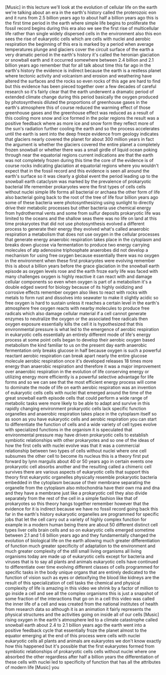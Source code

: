 [Music] in this lecture we'll look at the evolution of cellular life on the earth we're talking about an era in the earth's history called the proterozoic eon and it runs from 2.5 billion years ago to about half a billion years ago this is the first time period in the earth where simple life begins to proliferate the fossil record begins during this era also we see the first rise of multicellular life rather than single widely dispersed cells in the environment also this eon sees the rise of eukaryotic cells which are cells with nuclei and aerobic respiration the beginning of this era is marked by a period when average temperatures plunge and glaciers cover the circuit surface of the earth a very dramatic period in the earth's history it's called the heronian glaciation or snowball earth and it occurred somewhere between 2.4 billion and 2.1 billion years ago remember that for all talk about time this far ago in the earth's history the evidence is indirect because the earth is a restless planet where tectonic activity and volcanism and erosion and weathering have altered the surfaces and the rocks so even rocks of this age are hard to find but this evidence has been pieced together over a few decades of careful research so it's fairly clear that the earth underwent a dramatic period of extended climate change during this period basically the oxygen produced by photosynthesis diluted the proportions of greenhouse gases in the earth's atmosphere this of course reduced the warming effect of those greenhouse gases and the greenhouse effect was reduced as a result of this cooling more snow and ice formed in the polar regions the result was a positive feedback where as more ice and snow form they reflect more of the sun's radiation further cooling the earth and so the process accelerates until the earth is sent into the deep freeze evidence from geology indicates that glaciers nearly covered the planet for about 300 million years in fact the argument is whether the glaciers covered the entire planet a completely frozen snowball or whether there was a small girdle of liquid ocean poking through near the equatorial regions current indications are that the earth was not completely frozen during this time the core of the evidence is of course rocks indicating glaciation at equatorial regions where you wouldn't expect that in the fossil record and this evidence is seen all around the earth's surface so it was clearly a global event the period leading up to the snowball earth cataclysm was marked by the prevalence of prokaryotic bacterial life remember prokaryotes were the first types of cells cells without nuclei simple life forms all bacterial or archaea the other form of life also bacterial going back to the root of the tree of life four billion years ago some of these bacteria were photosynthesizing using sunlight to directly drive their metabolic processes but other bacteria use chemical energy from hydrothermal vents and some from sulfur deposits prokaryotic life was limited to the oceans and the shallow seas there was no life on land at this time prokaryotes that did not use photosynthesis evolved a different process to generate their energy they evolved what's called anaerobic respiration a metabolism that does not use oxygen in the cellular processes that generate energy anaerobic respiration takes place in the cytoplasm and breaks down glucose via fermentation to produce two energy carrying molecules of atp adenosine triphosphate anaerobes did not develop a mechanism for using free oxygen because essentially there was no oxygen in the environment when these first prokaryotes were evolving remember this is about a billion years before the grace glaciation in the snowball earth episode as oxygen levels rose and the earth froze early life was faced with many challenges oxygen is highly reactive it can react with and damage cellular components so even when oxygen is part of a metabolism it's a double edged sword for biology because of its highly oxidizing and corrosive effects remember oxygen also likes to react with rocks with metals to form rust and dissolves into seawater to make it slightly acidic so free oxygen is hard to sustain unless it reaches a certain level in the earth's atmosphere free oxygen reacts with nearby molecules to produce free radicals which also damage cellular material if a cell cannot generate enzymes to neutralize the oxygen or the associated free radicals then oxygen exposure essentially kills the cell it is hypothesized that this environmental pressure is what led to the emergence of aerobic respiration in eukaryotic cells essentially an entirely different mode of life's energy process at some point cells began to develop their aerobic oxygen based metabolism the kind familiar to us on the present day earth anaerobic fermentation only breaks glucose in half because oxygen is such a powerful reactant aerobic respiration can break apart nearly the entire glucose molecule aerobic respiration once it's developed releases 18 times more energy than anaerobic respiration and therefore it was a major improvement over anaerobic respiration in the evolution of life conserving energy or utilizing energy more efficiently is a powerful selective advantage for life forms and so we can see that the most efficient energy process will come to dominate the mode of life on earth aerobic respiration was an invention of eukaryotic cells cells with nuclei that emerged around the time of the great snowball earth episode cells that could perform a wide range of metabolic tasks were more likely to be able to adapt and survive in this rapidly changing environment prokaryotic cells lack specific function organelles and anaerobic respiration takes place in the cytoplasm itself so as soon as you have eukaryotic cells and aerobic respiration you can start to differentiate the function of cells and a wide variety of cell types evolve with specialized functions in the organism it is speculated that environmental pressure may have driven prokaryotic cells to establish symbiotic relationships with other prokaryotes and so one of the ideas of how the first cells with nuclei evolve was that it was a commercial relationship between two types of cells without nuclei where one cell subsumes the other cell to become its nucleus this is a theory first put forward by lynn margulis about 40 or 50 years ago in certain events one prokaryotic cell absorbs another and the resulting called a chimeric cell survives there are various aspects of eukaryotic cells that support this theory first eukaryotic organelles physically resemble prokaryotic bacteria embedded in the cytoplasm because of their membrane separating the organelle from the cytoplasm also mitochondria have their own rna and dna and they have a membrane just like a prokaryotic cell they also divide separately from the rest of the cell in a simple fashion like that of prokaryotes so this theory hangs together remember however that the evidence for it is indirect because we have no fossil record going back this far in the earth's history eukaryotic organelles are programmed for specific jobs that let the cell carry out a variety of highly complex function for example in a modern human being there are about 50 different distinct cell types liver cells brain cells and so on eukaryotic cells emerged sometime between 2.1 and 1.6 billion years ago and they fundamentally changed the evolution of biological life on the earth allowing much greater differentiation of function much greater specificity of adaptation to the environment and much greater complexity of the still small living organisms all living organisms today are made up of eukaryotic cells except for bacteria and viruses that is to say all plants and animals eukaryotic cells have continued to differentiate over time evolving different classes of cells programmed for specific tasks in the body unique organs that are entirely dedicated to the function of vision such as eyes or detoxifying the blood like kidneys are the result of this specialization of cell tasks the chemical and physical complexity of life is amazing in this video we shrink by a factor of million to go inside a cell and see all the complex organisms this is just a snapshot of some fraction of the interactions that go on in a cell this video was called the inner life of a cell and was created from the national institutes of health from research data so although it is an animation it fairly represents the physical structures and the activities going on inside all of our cells [Music] rising oxygen in the earth's atmosphere led to a climate catastrophe called snowball earth about 2.4 to 2.1 billion years ago the earth went into a positive feedback cycle that essentially froze the planet almost to the equator emerging at the end of this process were cells with nuclei eukaryotic cells all plants and animals are eukaryotes we don't know exactly how this happened but it's possible that the first eukaryotes formed from symbiotic relationships of prokaryotic cells cells without nuclei where one absorbed the other regardless after half a billion years the differentiation of these cells with nuclei led to specificity of function that has all the attributes of modern life [Music] you